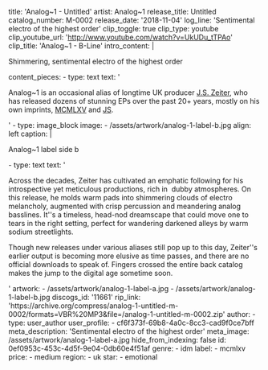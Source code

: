 title: 'Analog~1 - Untitled'
artist: Analog~1
release_title: Untitled
catalog_number: M-0002
release_date: '2018-11-04'
log_line: 'Sentimental electro of the highest order'
clip_toggle: true
clip_type: youtube
clip_youtube_url: 'http://www.youtube.com/watch?v=UkUDu_tTPAo'
clip_title: 'Analog~1 - B-Line'
intro_content: |
  <p>Shimmering, sentimental electro of the highest order
  </p>
content_pieces:
  -
    type: text
    text: '<p>Analog~1 is an occasional alias of longtime UK producer <a href="https://www.discogs.com/artist/14828-JSZeiter">J.S. Zeiter</a>, who has released dozens of stunning EPs over the past 20+ years, mostly on his own imprints, <a href="https://www.discogs.com/label/4893-MCMLXV">MCMLXV</a> and <a href="https://www.discogs.com/label/3184-JS">JS</a>.&nbsp;</p>'
  -
    type: image_block
    image:
      - /assets/artwork/analog-1-label-b.jpg
    align: left
    caption: |
      <p>Analog~1 label side b
      </p>
  -
    type: text
    text: '<p>Across the decades, Zeiter has cultivated an emphatic following for his introspective yet meticulous productions, rich in&nbsp; dubby atmospheres. On this release, he molds warm pads into shimmering clouds of electro melancholy, augmented with crisp percussion and meandering analog basslines. It''s a timeless, head-nod dreamscape that could move one to tears in the right setting, perfect for wandering darkened alleys by warm sodium streetlights.&nbsp;<br></p><p>Though new releases under various aliases still pop up to this day, Zeiter''s earlier output is becoming more elusive as time passes, and there are no official downloads to speak of. Fingers crossed the entire back catalog makes the jump to the digital age sometime soon.&nbsp;</p>'
artwork:
  - /assets/artwork/analog-1-label-a.jpg
  - /assets/artwork/analog-1-label-b.jpg
discogs_id: '11661'
rip_link: 'https://archive.org/compress/analog-1-untitled-m-0002/formats=VBR%20MP3&file=/analog-1-untitled-m-0002.zip'
author:
  -
    type: user_author
    user_profile:
      - cf6f373f-69b8-4a0c-8cc3-cad9f0ce7bff
meta_description: 'Sentimental electro of the highest order'
meta_image: /assets/artwork/analog-1-label-a.jpg
hide_from_indexing: false
id: 0ef0953c-453c-4d5f-9e04-0db60e4f51af
genre:
  - idm
label:
  - mcmlxv
price:
  - medium
region:
  - uk
star:
  - emotional
